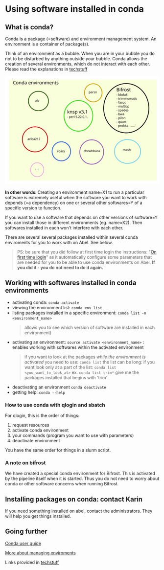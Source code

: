 # Using software installed in conda

## What is conda?

Conda is a package (=software) and environment management system. An environment
is a container of package(s).

Think of an environment as a bubble. When you are in your bubble you do not to
be disturbed by anything outside your bubble. Conda allows the creation of several environments, which do not interact with each other. Please read the explanations in [techstuff](techstuff.md#conda-virtual-environments)

![alt text](./figures/conda.svg)

**In other words**:
Creating an environment name=X1 to run a particular software is extremely useful when
the software you want to work with depends (=a dependency) on one or several other
softwares=Y of a specific version to function.

If you want to use a software that depends on other versions of software=Y you can install those in different environments (eg. name=X2). Then softwares installed in each  won't interfere with each other.

There are several several packages installed within several conda enviroments for you to work with on Abel. See below.

> PS: be sure that you did follow at first time login the instructions: "[On first time login](https://github.com/NorwegianVeterinaryInstitute/organizational/wiki/Abel-User-Guide)" as it automatically configure some parameters that are needed for you to be able to use conda environments on Abel. **If you did it - you do not need to do it again.**

## Working with softwares installed in conda environments

- activating conda: `conda activate`
- viewing the environment list: `conda env list`
- listing packages installed in a specific environment: `conda list -n <environment_name>`
  > allows you to see which version of software are installed in each environment)
- activating an environment: `source activate <environment_name>` : enables working with softwares within the activated environment
  > if you want to look at the packages _while the environment is activated_ you need to use: `conda list` the list can be long: if you want look only at a part of the list: `conda list <you_want_to_look_at>` ex. `conda list trim*` give me the packages installed that begins with 'trim'
- deactivating an environment `conda deactivate`
- getting help: `conda --help`


### How to use conda with qlogin and sbatch

For qlogin, this is the order of things:

1. request resources
2. activate conda environment
3. your commands (program you want to use with parameters)
4. deactivate environment

You have the same order for things in a slurm script.

### A note on bifrost

We have created a special conda environment for Bifrost. This is activated
by the pipeline itself when it is started. Thus you do not need to worry about
conda or other software concerns when running Bifrost.

## Installing packages on conda: **contact Karin**

If you need something installed on abel, contact the administrators. They
will help you get things installed.


## Going further

[Conda user guide](https://docs.conda.io/projects/conda/en/latest/index.html)

[More about managing enviroments](https://conda.io/projects/conda/en/latest/user-guide/tasks/manage-environments.html?highlight=environment#)

Links provided in [techstuff](techstuff.md#conda-virtual-environments)
